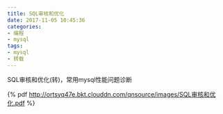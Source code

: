 ```yaml
---
title: SQL审核和优化
date: 2017-11-05 10:45:36
categories: 
- 编程
- mysql
tags: 
- mysql
- 转载
---
```


SQL审核和优化(转)，常用mysql性能问题诊断
<!-- more -->
{% pdf http://ortsyq47e.bkt.clouddn.com/qnsource/images/SQL审核和优化.pdf %}